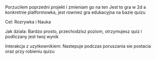 Porzucilem poprzedni projekt i zmieniam go na ten
    Jest to gra w 2d a konkretnie platformowka, jest rowniez gra edukacyjna na bazie quizu

  Cel: Rozrywka i Nauka

  Jak dziala: Bardzo prosto, przechodzisz poziom, otrzymujesz quiz i podliczany jest twoj wynik

  Interakcja z uzytkownikiem: Nastepuje podczas poruszania sie postacia oraz przy robieniu quizu
